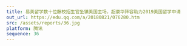 ```yaml
---
title: 易美留学数十位藤校招生官坐镇美国主场，超豪华阵容助力2019美国留学申请
out_url: https://edu.qq.com/a/20180821/076280.htm
src: /assets/reports/36.jpg
platform: 腾讯
sequence: 36
---
```

